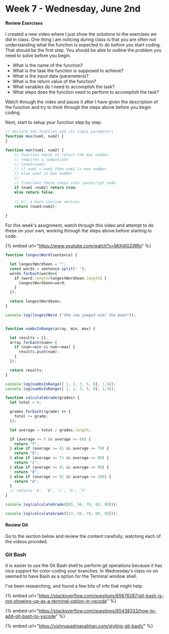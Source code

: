 # Week 7 - Wednesday, June 2nd

#### Review Exercises

I created a new video where I just show the solutions to the exercises we did in class. One thing I am noticing during class is that you are often not understanding what the function is expected to do before you start coding. That should be the first step. You should be able to outline the problem you need to solve before you begin. 

* What is the name of the function?
* What is the task the function is supposed to achieve?
* What is the input data \(parameters\)?
* What is the return value of the function?
* What variables do I need to accomplish the task?
* What steps does the function need to perform to accomplish the task?

Watch through the video and pause it after I have given the description of the function and try to think through the steps above before you begin coding.

Next, start to setup your function step by step.

```javascript
// declare the function and its input parameters
function max(num1, num2) {
}
```

```javascript
function max(num1, num2) {
    // function needs to return the max number
    // requires a comparison
    // (num1>num2)
    // if num1 > num2 then num1 is max number
    // else num2 is max number
    // 
    // translate these steps into javascript code
    if (num1 >num2) return true;
    else return false;
    
    // or, a more concise version 
    return (num1>num2);
    
}
```

For this week's assignment, watch through this video and attempt to do these on your own, working through the steps above before starting to code.

{% embed url="https://www.youtube.com/watch?v=MIX4IGZjRRg" %}

```javascript
function longestWord(sentence) {

  let longestWordSeen = "";
  const words = sentence.split(" ");
  words.forEach(word=>{
    if (word.length>longestWordSeen.length) {
      longestWordSeen=word;
    }
  });

  return longestWordSeen;
}

console.log(longestWord ("the cow jumped over the moon"));
```

```javascript

function numbsInRange(array, min, max) {

  let results = [];
  array.forEach(num=> {
    if (num>=min && num<=max) {
      results.push(num);
    }
  });

  return results;
}

console.log(numbsInRange([ 1, 2, 3, 5, 8], 1,5));
console.log(numbsInRange([ 1, 2, 3, 5, 8], 1,3));
```

```javascript
function calculateGrade(grades) {
  let total = 0;

  grades.forEach((grade) => {
    total += grade;
  });

  let average = total / grades.length;

  if (average >= 0 && average <= 60) {
    return "F";
  } else if (average >= 61 && average <= 70) {
    return "D";
  } else if (average >= 71 && average <= 80) {
    return "C";
  } else if (average >= 81 && average <= 90) {
    return "B";
  } else if (average >= 91 && average <= 100) {
    return "A";
  }
  // returns 'A', 'B', 'C', 'D', 'F'
}

console.log(calculateGrade([65, 56, 78, 89, 90]));

console.log(calculateGrade([23, 56, 78, 89, 90]));
```

#### Review Git

Go to the section below and review the content carefully, watching each of the videos provided.

### Git Bash

It is easier to use the Git Bash shell to perform git operations because it has nice support for color-coding your branches. In Wednesday's class no on seemed to have Bash as a option for the Terminal window shell. 

I've been researching, and found a few bits of info that might help.

{% embed url="https://stackoverflow.com/questions/65676287/git-bash-is-not-showing-up-as-a-terminal-option-in-vscode" %}

{% embed url="https://stackoverflow.com/questions/65438333/how-to-add-git-bash-to-vscode" %}

{% embed url="https://vishnupadmanabhan.com/styling-git-bash/" %}



